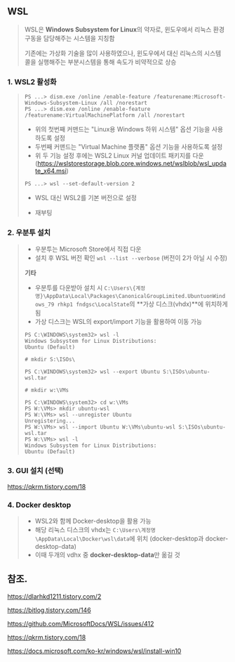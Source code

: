 ## WSL

>  WSL은 **Windows Subsystem for Linux**의 약자로, 윈도우에서 리눅스 환경 구동을 담당해주는 시스템을 지칭함
>
> 기존에는 가상화 기술을 많이 사용하였으나, 윈도우에서 대신 리눅스의 시스템 콜을 실행해주는 부분시스템을 통해 속도가 비약적으로 상승



### 1. WSL2 활성화

> ```shell
> PS ...> dism.exe /online /enable-feature /featurename:Microsoft-Windows-Subsystem-Linux /all /norestart
> PS ...> dism.exe /online /enable-feature /featurename:VirtualMachinePlatform /all /norestart
> ```
>
> - 위의 첫번째 커맨드는 "Linux용 Windows 하위 시스템" 옵션 기능을 사용하도록 설정
> - 두번째 커맨드는  "Virtual Machine 플랫폼" 옵션 기능을 사용하도록 설정
> - 위 두 기능 설정 후에는 WSL2 Linux 커널 업데이트 패키지를 다운 (https://wslstorestorage.blob.core.windows.net/wslblob/wsl_update_x64.msi)
>
> ```shell
> PS ...> wsl --set-default-version 2
> ```
>
> - WSL 대신 WSL2를 기본 버전으로 설정
>
> - 재부팅 

### 2. 우분투 설치

> - 우분투는 Microsoft Store에서 직접 다운
> - 설치 후 WSL 버전 확인 `wsl --list --verbose` (버전이 2가 아닐 시 수정)
>
> **기타**
>
> - 우분투를 다운받아 설치 시 `C:\Users\{계정명}\AppData\Local\Packages\CanonicalGroupLimited.UbuntuonWindows_79 rhkp1 fndgsc\LocalState`의 **가상 디스크(vhdx)**에 위치하게 됨
> - 가상 디스크는 WSL의 export/import 기능을 활용하여 이동 가능 
>
> ```shell
> PS C:\WINDOWS\system32> wsl -l
> Windows Subsystem for Linux Distributions:
> Ubuntu (Default)
> 
> # mkdir S:\ISOs\
> 
> PS C:\WINDOWS\system32> wsl --export Ubuntu S:\ISOs\ubuntu-wsl.tar
> 
> # mkdir w:\VMs
> 
> PS C:\WINDOWS\system32> cd w:\VMs
> PS W:\VMs> mkdir ubuntu-wsl
> PS W:\VMs> wsl --unregister Ubuntu
> Unregistering...
> PS W:\VMs> wsl --import Ubuntu W:\VMs\ubuntu-wsl S:\ISOs\ubuntu-wsl.tar
> PS W:\VMs> wsl -l
> Windows Subsystem for Linux Distributions:
> Ubuntu (Default)
> ```
>
> 

### 3. GUI 설치 (선택)

https://qkrm.tistory.com/18

### 4. Docker desktop

> - WSL2와 함께 Docker-desktop을 활용 가능
> - 해당 리눅스 디스크의 vhdx는 `C:\Users\계정명\AppData\Local\Docker\wsl\data`에 위치 (docker-desktop과 docker-desktop-data)
> - 이때 두개의 vdhx 중 **docker-desktop-data**만 옮길 것

## 참조.

https://dlarhkd1211.tistory.com/2

https://bitlog.tistory.com/146

https://github.com/MicrosoftDocs/WSL/issues/412

https://qkrm.tistory.com/18

https://docs.microsoft.com/ko-kr/windows/wsl/install-win10